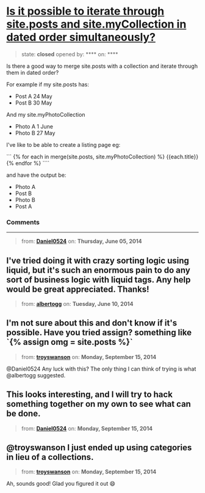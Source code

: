 # [Is it possible to iterate through site.posts and site.myCollection in dated order simultaneously?](https://github.com/jekyll/jekyll-help/issues/68)

> state: **closed** opened by: **** on: ****

Is there a good way to merge site.posts with a collection and iterate through them in dated order?

For example if my site.posts has:
-  Post A    24 May
-  Post B    30 May

And my site.myPhotoCollection
-  Photo A    1 June
-  Photo B    27 May

I&#x27;ve like to be able to create a listing page eg:

&#x60;&#x60;&#x60;
{% for each in merge(site.posts, site.myPhotoCollection) %}
    {{each.title}}
{% endfor %}
&#x60;&#x60;&#x60;&#x60;

and have the output be:
- Photo A
- Post B
- Photo B
- Post A



### Comments

---
> from: [**Daniel0524**](https://github.com/jekyll/jekyll-help/issues/68#issuecomment-45211574) on: **Thursday, June 05, 2014**

I&#x27;ve tried doing it with crazy sorting logic using liquid, but it&#x27;s such an enormous pain to do any sort of business logic with liquid tags. Any help would be great appreciated. Thanks!
---
> from: [**albertogg**](https://github.com/jekyll/jekyll-help/issues/68#issuecomment-45668600) on: **Tuesday, June 10, 2014**

I&#x27;m not sure about this and don&#x27;t know if it&#x27;s possible. Have you tried assign? something like &#x60;{% assign omg = site.posts %}&#x60;
---
> from: [**troyswanson**](https://github.com/jekyll/jekyll-help/issues/68#issuecomment-55626920) on: **Monday, September 15, 2014**

@Daniel0524 Any luck with this? The only thing I can think of trying is what @albertogg suggested.

This looks interesting, and I will try to hack something together on my own to see what can be done.
---
> from: [**Daniel0524**](https://github.com/jekyll/jekyll-help/issues/68#issuecomment-55628101) on: **Monday, September 15, 2014**

@troyswanson I just ended up using categories in lieu of a collections. 
---
> from: [**troyswanson**](https://github.com/jekyll/jekyll-help/issues/68#issuecomment-55628410) on: **Monday, September 15, 2014**

Ah, sounds good! Glad you figured it out :smile: 
